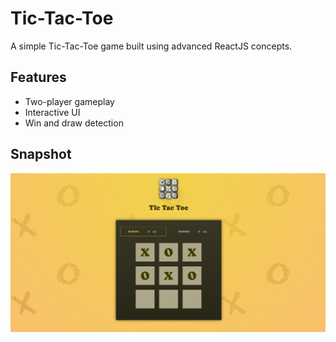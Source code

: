 # Tic-Tac-Toe

A simple Tic-Tac-Toe game built using advanced ReactJS concepts.

## Features

- Two-player gameplay
- Interactive UI
- Win and draw detection

## Snapshot

![Game Snapshot](https://raw.githubusercontent.com/uzairahmedkayani/tic-tac-toe/main/src/assets/image.png)